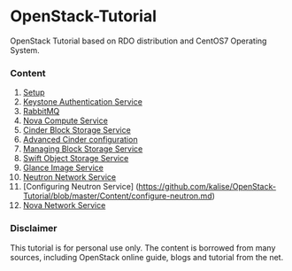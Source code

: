 # OpenStack-Tutorial
OpenStack Tutorial based on RDO distribution and CentOS7 Operating System.

### Content
1. [Setup](https://github.com/kalise/OpenStack-Tutorial/blob/master/Content/preflight.md)
2. [Keystone Authentication Service](https://github.com/kalise/OpenStack-Tutorial/blob/master/Content/keystone.md)
3. [RabbitMQ](https://github.com/kalise/OpenStack-Tutorial/blob/master/Content/rabbitmq.md)
4. [Nova Compute Service](https://github.com/kalise/OpenStack-Tutorial/blob/master/Content/nova.md)
5. [Cinder Block Storage Service](https://github.com/kalise/OpenStack-Tutorial/blob/master/Content/cinder.md)
6. [Advanced Cinder configuration](https://github.com/kalise/OpenStack-Tutorial/blob/master/Content/multiple_cinder.md)
7. [Managing Block Storage Service](https://github.com/kalise/OpenStack-Tutorial/blob/master/Content/manage_cinder.md)
8. [Swift Object Storage Service](https://github.com/kalise/OpenStack-Tutorial/blob/master/Content/swift.md)
9. [Glance Image Service](https://github.com/kalise/OpenStack-Tutorial/blob/master/Content/glance.md)
10. [Neutron Network Service](https://github.com/kalise/OpenStack-Tutorial/blob/master/Content/neutron.md)
11. [Configuring Neutron Service] (https://github.com/kalise/OpenStack-Tutorial/blob/master/Content/configure-neutron.md)
12. [Nova Network Service](https://github.com/kalise/OpenStack-Tutorial/blob/master/Content/novanetwork.md)

### Disclaimer
This tutorial is for personal use only. The content is borrowed from many sources, including OpenStack online guide, blogs and tutorial from the net.
